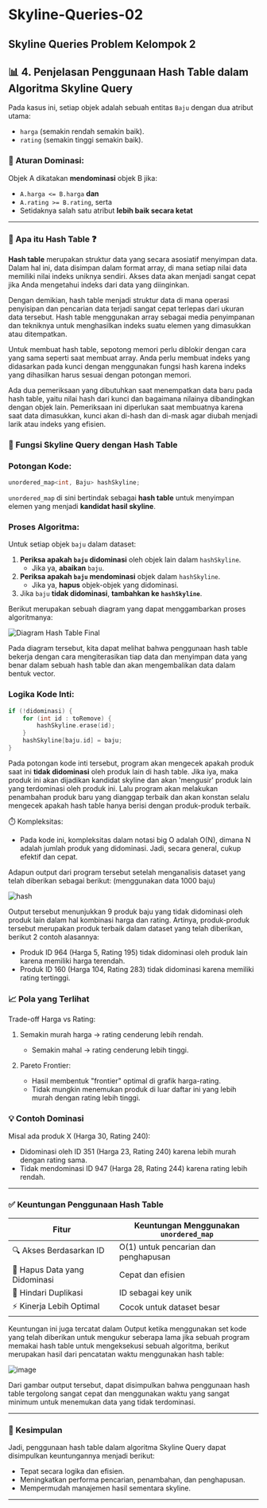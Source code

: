 # Skyline-Queries-02
Skyline Queries Problem Kelompok 2
---

## 📊 4. Penjelasan Penggunaan Hash Table dalam Algoritma Skyline Query

Pada kasus ini, setiap objek adalah sebuah entitas `Baju` dengan dua atribut utama:
- `harga` (semakin rendah semakin baik).
- `rating` (semakin tinggi semakin baik).

### 🎯 Aturan Dominasi:
Objek A dikatakan **mendominasi** objek B jika:
- `A.harga <= B.harga` **dan**
- `A.rating >= B.rating`, serta
- Setidaknya salah satu atribut **lebih baik secara ketat**

---

### 📑 Apa itu Hash Table ❓

**Hash table** merupakan struktur data yang secara asosiatif menyimpan data. Dalam hal ini, data disimpan dalam format array, di mana setiap nilai data memiliki nilai indeks uniknya sendiri. Akses data akan menjadi sangat cepat jika Anda mengetahui indeks dari data yang diinginkan. 

Dengan demikian, hash table menjadi struktur data di mana operasi penyisipan dan pencarian data terjadi sangat cepat terlepas dari ukuran data tersebut. Hash table menggunakan array sebagai media penyimpanan dan tekniknya untuk menghasilkan indeks suatu elemen yang dimasukkan atau ditempatkan.

Untuk membuat hash table, sepotong memori perlu diblokir dengan cara yang sama seperti saat membuat array. Anda perlu membuat indeks yang didasarkan pada kunci dengan menggunakan fungsi hash karena indeks yang dihasilkan harus sesuai dengan potongan memori. 

Ada dua pemeriksaan yang dibutuhkan saat menempatkan data baru pada hash table, yaitu nilai hash dari kunci dan bagaimana nilainya dibandingkan dengan objek lain. Pemeriksaan ini diperlukan saat membuatnya karena saat data dimasukkan, kunci akan di-hash dan di-mask agar diubah menjadi larik atau indeks yang efisien. 

### 🔧 Fungsi Skyline Query dengan Hash Table

### Potongan Kode:
```cpp
unordered_map<int, Baju> hashSkyline;
```

`unordered_map` di sini bertindak sebagai **hash table** untuk menyimpan elemen yang menjadi **kandidat hasil skyline**.

### Proses Algoritma:
Untuk setiap objek `baju` dalam dataset:
1. **Periksa apakah `baju` didominasi** oleh objek lain dalam `hashSkyline`.
   - Jika ya, **abaikan** `baju`.
2. **Periksa apakah `baju` mendominasi** objek dalam `hashSkyline`.
   - Jika ya, **hapus** objek-objek yang didominasi.
3. Jika `baju` **tidak didominasi**, **tambahkan ke `hashSkyline`**.

Berikut merupakan sebuah diagram yang dapat menggambarkan proses algoritmanya:

![Diagram Hash Table Final](https://github.com/user-attachments/assets/ba2b85d0-4ec6-4caa-9e0d-a03b9044b89a)

Pada diagram tersebut, kita dapat melihat bahwa penggunaan hash table bekerja dengan cara mengiterasikan tiap data dan menyimpan data yang benar dalam sebuah hash table dan akan mengembalikan data dalam bentuk vector.

### Logika Kode Inti:
```cpp
if (!didominasi) {
    for (int id : toRemove) {
        hashSkyline.erase(id);
    }
    hashSkyline[baju.id] = baju;
}
```

Pada potongan kode inti tersebut, program akan mengecek apakah produk saat ini **tidak didominasi** oleh produk lain di hash table. Jika iya, maka produk ini akan dijadikan kandidat skyline dan akan 'mengusir' produk lain yang terdominasi oleh produk ini. Lalu program akan melakukan penambahan produk baru yang dianggap terbaik dan akan konstan selalu mengecek apakah hash table hanya berisi dengan produk-produk terbaik.

⏱️ Kompleksitas:
   - Pada kode ini, kompleksitas dalam notasi big O adalah O(N), dimana N adalah jumlah produk yang didominasi. Jadi, secara general, cukup efektif dan cepat.

Adapun output dari program tersebut setelah menganalisis dataset yang telah diberikan sebagai berikut: (menggunakan data 1000 baju)

![hash](https://github.com/user-attachments/assets/e1a9edd6-3481-4fa3-9ab1-8d61ceaf7432)

Output tersebut menunjukkan 9 produk baju yang tidak didominasi oleh produk lain dalam hal kombinasi harga dan rating. Artinya, produk-produk tersebut merupakan produk terbaik dalam dataset yang telah diberikan, berikut 2 contoh alasannya:
- Produk ID 964 (Harga 5, Rating 195) tidak didominasi oleh produk lain karena memiliki harga terendah.
- Produk ID 160 (Harga 104, Rating 283) tidak didominasi karena memiliki rating tertinggi.

### 📈 Pola yang Terlihat
Trade-off Harga vs Rating:

1. Semakin murah harga → rating cenderung lebih rendah.
   - Semakin mahal → rating cenderung lebih tinggi.

2. Pareto Frontier:
   - Hasil membentuk "frontier" optimal di grafik harga-rating.
   - Tidak mungkin menemukan produk di luar daftar ini yang lebih murah dengan rating lebih tinggi.

### 💡 Contoh Dominasi
Misal ada produk X (Harga 30, Rating 240):
   - Didominasi oleh ID 351 (Harga 23, Rating 240) karena lebih murah dengan rating sama.
   - Tidak mendominasi ID 947 (Harga 28, Rating 244) karena rating lebih rendah.

---

### ✅ Keuntungan Penggunaan Hash Table

| Fitur                              | Keuntungan Menggunakan `unordered_map` |
|-----------------------------------|----------------------------------------|
| 🔍 Akses Berdasarkan ID           | O(1) untuk pencarian dan penghapusan   |
| 🧹 Hapus Data yang Didominasi     | Cepat dan efisien                      |
| 🚫 Hindari Duplikasi              | ID sebagai key unik                   |
| ⚡ Kinerja Lebih Optimal           | Cocok untuk dataset besar             |

Keuntungan ini juga tercatat dalam Output ketika menggunakan set kode yang telah diberikan untuk mengukur seberapa lama jika sebuah program memakai hash table untuk mengeksekusi sebuah algoritma, berikut merupakan hasil dari pencatatan waktu menggunakan hash table:

![image](https://github.com/user-attachments/assets/6d0406aa-77a9-41ca-8c27-13f5a7d4318d)

Dari gambar output tersebut, dapat disimpulkan bahwa penggunaan hash table tergolong sangat cepat dan menggunakan waktu yang sangat minimum untuk menemukan data yang tidak terdominasi.

---

### 📌 Kesimpulan

Jadi, penggunaan hash table dalam algoritma Skyline Query dapat disimpulkan keuntungannya menjadi berikut:
- Tepat secara logika dan efisien.
- Meningkatkan performa pencarian, penambahan, dan penghapusan.
- Mempermudah manajemen hasil sementara skyline.

---
